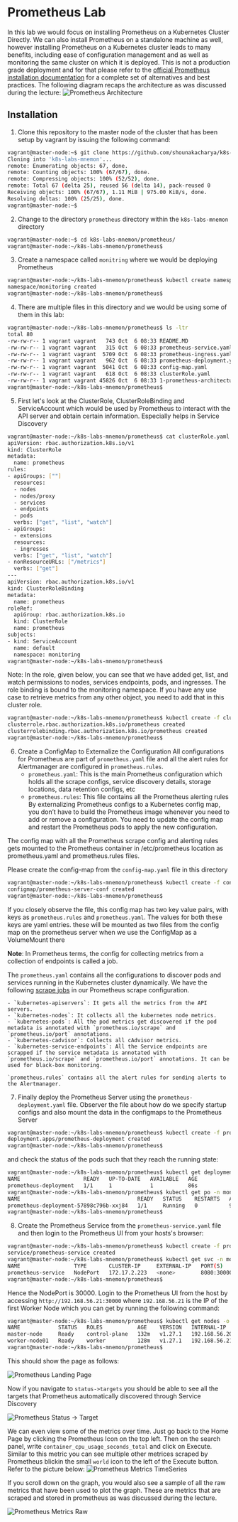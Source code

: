 # Prometheus Lab

In this lab we would focus on installing Prometheus on a Kubernetes Cluster Directly. We can also install Prometheus on a standalone machine as well, however installing Prometheus on a Kubernetes cluster leads to many benefits, including ease of configuration management and as well as monitoring the same cluster on which it is deployed. This is not a production grade deployment and for that please refer to the [official Prometheus installation documentation](https://prometheus.io/docs/prometheus/latest/installation/) for a complete set of alternatives and best practices. The following diagram recaps the architecture as was discussed during the lecture:
![Prometheus Architecture](./1-prometheus-architecture-min.png) 

## Installation

1. Clone this repository to the master node of the cluster that has been setup by vagrant by issuing the following command:

```bash
vagrant@master-node:~$ git clone https://github.com/shounakacharya/k8s-labs-mnemon.git
Cloning into 'k8s-labs-mnemon'...
remote: Enumerating objects: 67, done.
remote: Counting objects: 100% (67/67), done.
remote: Compressing objects: 100% (52/52), done.
remote: Total 67 (delta 25), reused 56 (delta 14), pack-reused 0
Receiving objects: 100% (67/67), 1.11 MiB | 975.00 KiB/s, done.
Resolving deltas: 100% (25/25), done.
vagrant@master-node:~$
```

2. Change to the directory `prometheus` directory within the `k8s-labs-mnemon` directory

```bash
vagrant@master-node:~$ cd k8s-labs-mnemon/prometheus/
vagrant@master-node:~/k8s-labs-mnemon/prometheus$
```

3. Create a namespace called `monitring` where we would be deploying Prometheus

```bash
vagrant@master-node:~/k8s-labs-mnemon/prometheus$ kubectl create namespace monitoring
namespace/monitoring created
vagrant@master-node:~/k8s-labs-mnemon/prometheus$
```

4. There are multiple files in this directory and we would be using some of them in this lab:

```bash
vagrant@master-node:~/k8s-labs-mnemon/prometheus$ ls -ltr
total 80
-rw-rw-r-- 1 vagrant vagrant   743 Oct  6 08:33 README.MD
-rw-rw-r-- 1 vagrant vagrant   315 Oct  6 08:33 prometheus-service.yaml
-rw-rw-r-- 1 vagrant vagrant  5709 Oct  6 08:33 prometheus-ingress.yaml
-rw-rw-r-- 1 vagrant vagrant   962 Oct  6 08:33 prometheus-deployment.yaml
-rw-rw-r-- 1 vagrant vagrant  5041 Oct  6 08:33 config-map.yaml
-rw-rw-r-- 1 vagrant vagrant   618 Oct  6 08:33 clusterRole.yaml
-rw-rw-r-- 1 vagrant vagrant 45826 Oct  6 08:33 1-prometheus-architecture-min.png
vagrant@master-node:~/k8s-labs-mnemon/prometheus$
```

5. First let's look at the ClusterRole, ClusterRoleBinding and ServiceAccount which would be used by Prometheus to interact with the API server and obtain certain information. Especially helps in Service Discovery

```bash
vagrant@master-node:~/k8s-labs-mnemon/prometheus$ cat clusterRole.yaml
apiVersion: rbac.authorization.k8s.io/v1
kind: ClusterRole
metadata:
  name: prometheus
rules:
- apiGroups: [""]
  resources:
  - nodes
  - nodes/proxy
  - services
  - endpoints
  - pods
  verbs: ["get", "list", "watch"]
- apiGroups:
  - extensions
  resources:
  - ingresses
  verbs: ["get", "list", "watch"]
- nonResourceURLs: ["/metrics"]
  verbs: ["get"]
---
apiVersion: rbac.authorization.k8s.io/v1
kind: ClusterRoleBinding
metadata:
  name: prometheus
roleRef:
  apiGroup: rbac.authorization.k8s.io
  kind: ClusterRole
  name: prometheus
subjects:
- kind: ServiceAccount
  name: default
  namespace: monitoring
vagrant@master-node:~/k8s-labs-mnemon/prometheus$
```
Note: In the role, given below, you can see that we have added get, list, and watch permissions to nodes, services endpoints, pods, and ingresses. The role binding is bound to the monitoring namespace. If you have any use case to retrieve metrics from any other object, you need to add that in this cluster role.

```bash
vagrant@master-node:~/k8s-labs-mnemon/prometheus$ kubectl create -f clusterRole.yaml
clusterrole.rbac.authorization.k8s.io/prometheus created
clusterrolebinding.rbac.authorization.k8s.io/prometheus created
vagrant@master-node:~/k8s-labs-mnemon/prometheus$
```

6. Create a ConfigMap to Externalize the Configuration
All configurations for Prometheus are part of `prometheus.yaml` file and all the alert rules for Alertmanager are configured in `prometheus.rules`.
    - `prometheus.yaml`: This is the main Prometheus configuration which holds all the scrape configs, service discovery details, storage locations, data retention configs, etc
    - `prometheus.rules`: This file contains all the Prometheus alerting rules
By externalizing Prometheus configs to a Kubernetes config map, you don’t have to build the Prometheus image whenever you need to add or remove a configuration. You need to update the config map and restart the Prometheus pods to apply the new configuration.

The config map with all the Prometheus scrape config and alerting rules gets mounted to the Prometheus container in /etc/prometheus location as prometheus.yaml and prometheus.rules files.

Please create the config-map from the `config-map.yaml` file in this directory

```bash
vagrant@master-node:~/k8s-labs-mnemon/prometheus$ kubectl create -f config-map.yaml
configmap/prometheus-server-conf created
vagrant@master-node:~/k8s-labs-mnemon/prometheus$
```

If you closely observe the file, this config map has two key value pairs, with keys as `prometheus.rules` and `prometheus.yaml`. The values for both these keys are yaml entries. these will be mounted as two files from the config map on the prometheus server when we use the ConfigMap as a VolumeMount there

**Note**: In Prometheus terms, the config for collecting metrics from a collection of endpoints is called a job.

The `prometheus.yaml` contains all the configurations to discover pods and services running in the Kubernetes cluster dynamically. We have the following [scrape jobs](https://prometheus.io/docs/concepts/jobs_instances/) in our Prometheus scrape configuration.

    - `kubernetes-apiservers`: It gets all the metrics from the API servers.
    - `kubernetes-nodes`: It collects all the kubernetes node metrics.
    - `kubernetes-pods`: All the pod metrics get discovered if the pod metadata is annotated with `prometheus.io/scrape` and `prometheus.io/port` annotations.
    - `kubernetes-cadvisor`: Collects all cAdvisor metrics.
    - `kubernetes-service-endpoints`: All the Service endpoints are scrapped if the service metadata is annotated with `prometheus.io/scrape` and `prometheus.io/port` annotations. It can be used for black-box monitoring.

    `prometheus.rules` contains all the alert rules for sending alerts to the Alertmanager.

7. Finally deploy the Prometheus Server using the `prometheus-deployment.yaml` file. Observer the file about how do we specify startup configs and also mount the data in the configmaps to the Prometheus Server

```bash
vagrant@master-node:~/k8s-labs-mnemon/prometheus$ kubectl create -f prometheus-deployment.yaml
deployment.apps/prometheus-deployment created
vagrant@master-node:~/k8s-labs-mnemon/prometheus$
```

and check the status of the pods such that they reach the running state:

```bash
vagrant@master-node:~/k8s-labs-mnemon/prometheus$ kubectl get deployments -n monitoring
NAME                    READY   UP-TO-DATE   AVAILABLE   AGE
prometheus-deployment   1/1     1            1           86s
vagrant@master-node:~/k8s-labs-mnemon/prometheus$ kubectl get po -n monitoring
NAME                                     READY   STATUS    RESTARTS   AGE
prometheus-deployment-57898c796b-xxj84   1/1     Running   0          94s
vagrant@master-node:~/k8s-labs-mnemon/prometheus$
```

8. Create the Prometheus Service from the `prometheus-service.yaml` file and then login to the Prometheus UI from your hosts's browser:

```bash
vagrant@master-node:~/k8s-labs-mnemon/prometheus$ kubectl create -f prometheus-service.yaml
service/prometheus-service created
vagrant@master-node:~/k8s-labs-mnemon/prometheus$ kubectl get svc -n monitoring
NAME                 TYPE       CLUSTER-IP     EXTERNAL-IP   PORT(S)          AGE
prometheus-service   NodePort   172.17.2.223   <none>        8080:30000/TCP   10s
vagrant@master-node:~/k8s-labs-mnemon/prometheus$
```

Hence the NodePort is 30000. Login to the Prometheus UI from the host by accessing `http://192.168.56.21:30000` where `192.168.56.21` is the IP of the first Worker Node which you can get by running the following command:

```bash
vagrant@master-node:~/k8s-labs-mnemon/prometheus$ kubectl get nodes -o wide
NAME            STATUS   ROLES           AGE    VERSION   INTERNAL-IP     EXTERNAL-IP   OS-IMAGE             KERNEL-VERSION      CONTAINER-RUNTIME
master-node     Ready    control-plane   132m   v1.27.1   192.168.56.20   <none>        Ubuntu 22.04.2 LTS   5.15.0-67-generic   cri-o://1.27.1
worker-node01   Ready    worker          128m   v1.27.1   192.168.56.21   <none>        Ubuntu 22.04.2 LTS   5.15.0-67-generic   cri-o://1.27.1
vagrant@master-node:~/k8s-labs-mnemon/prometheus$
```

This should show the page as follows:

![Prometheus Landing Page](./2-prometheus-ui-landing-page.png)

Now if you navigate to `status->targets` you should be able to see all the targets that Prometheus automatically discovered through Service Discovery

![Prometheus Status -> Target](./3-prometheus-status-targets.png)

We can even view some of the metrics over time. Just go back to the Home Page by clicking the Prometheus Icon on the top left. Then on the search panel, write `container_cpu_usage_seconds_total` and click on Execute. Similar to this metric you can see multiple other metrices scraped by Prometheus blickin the small `world` icon to the left of the Execute button. Refer to the picture below:
![Prometheus Metrics TimeSeries](./4-prometheus-metrics-timeseries.png)

If you scroll down on the graph, you would also see a sample of all the raw metrics that have been used to plot the graph. These are metrics that are scraped and stored in prometheus as was discussed during the lecture.

![Prometheus Metrics Raw](./5-prometheus-raw-metrics.png)
